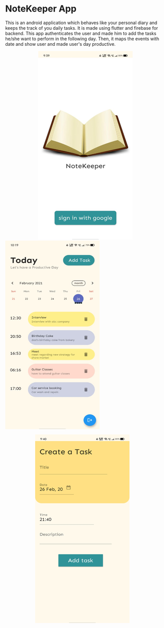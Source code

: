 # NoteKeeper App

This is an android application which behaves like your personal diary and keeps the track of you daily tasks.
It is made using flutter and firebase for backend. This app authenticates the user and made him to add the tasks he/she want to perform in the following
day. Then, it maps the events with date and show user and made user's day productive.

<img src="https://github.com/shubhkk07/To-Do-Task/blob/master/screenShot/Login.jpeg"  width="300" height="600" hspace = "105">  <img src="https://github.com/shubhkk07/To-Do-Task/blob/master/screenShot/home.jpeg"  width="300" height="600">

<img src="https://github.com/shubhkk07/To-Do-Task/blob/master/screenShot/addTask.jpeg"  width="300" height="600" hspace="95">
